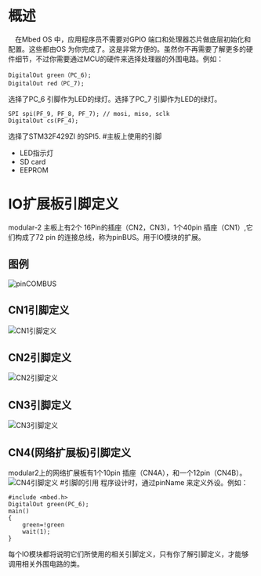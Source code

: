 # 概述
&ensp;&ensp;在Mbed OS 中，应用程序员不需要对GPIO 端口和处理器芯片做底层初始化和配置。这些都由OS 为你完成了。这是非常方便的。虽然你不再需要了解更多的硬件细节，不过你需要通过MCU的硬件来选择处理器的外围电路。例如：
```
DigitalOut green（PC_6); 
DigitalOut red（PC_7); 
```
选择了PC_6 引脚作为LED的绿灯。选择了PC_7 引脚作为LED的绿灯。 

```
SPI spi(PF_9, PF_8, PF_7); // mosi, miso, sclk
DigitalOut cs(PF_4);
```
选择了STM32F429ZI 的SPI5.
#主板上使用的引脚
+ LED指示灯
+ SD card
+ EEPROM
# IO扩展板引脚定义
modular-2 主板上有2个 16Pin的插座（CN2，CN3)，1个40pin 插座（CN1）,它们构成了72 pin 的连接总线，称为pinBUS。用于IO模块的扩展。  
## 图例
![pinCOMBUS](https://github.com/maximlab/modular-2/blob/master/software/screenshot/Pins_Legend.jpg?raw=true)
## CN1引脚定义
![CN1引脚定义](https://github.com/maximlab/modular-2/blob/master/software/screenshot/CN1_HEADERS.jpg?raw=true)
## CN2引脚定义
![CN2引脚定义](https://github.com/maximlab/modular-2/blob/master/software/screenshot/CN2_HEADERS.jpg?raw=true)
## CN3引脚定义
![CN3引脚定义](https://github.com/maximlab/modular-2/blob/master/software/screenshot/CN3_HEADERS.jpg?raw=true)
## CN4(网络扩展板)引脚定义
modular2上的网络扩展板有1个10pin 插座（CN4A），和一个12pin（CN4B）。  
![CN4引脚定义](https://github.com/maximlab/modular-2/blob/master/software/screenshot/CN4_HEADERS.jpg?raw=true)
#引脚的引用
 程序设计时，通过pinName 来定义外设。例如： 
```
#include <mbed.h>
DigitalOut green(PC_6);
main()
{
    green=!green
    wait(1);
}
```
每个IO模块都将说明它们所使用的相关引脚定义，只有你了解引脚定义，才能够调用相关外围电路的类。

